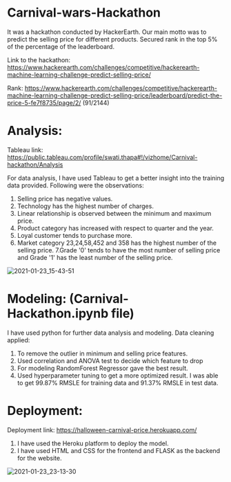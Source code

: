 # Carnival-wars-Hackathon

It was a hackathon conducted by HackerEarth. Our main motto was to predict the selling price for different products.
Secured rank in the top 5% of the percentage of the leaderboard. 

Link to the hackathon:
https://www.hackerearth.com/challenges/competitive/hackerearth-machine-learning-challenge-predict-selling-price/

Rank: https://www.hackerearth.com/challenges/competitive/hackerearth-machine-learning-challenge-predict-selling-price/leaderboard/predict-the-price-5-fe7f8735/page/2/
(91/2144)

# Analysis:
Tableau link: https://public.tableau.com/profile/swati.thapa#!/vizhome/Carnival-hackathon/Analysis

For data analysis, I have used Tableau to get a better insight into the training data provided. Following were the observations: 
1. Selling price has negative values.
2. Technology has the highest number of charges.
3. Linear relationship is observed between the minimum and maximum price.
4. Product category has increased with respect to quarter and the year.
5. Loyal customer tends to purchase more.
6. Market category 23,24,58,452 and 358 has the highest number of the selling price.
7.Grade '0' tends to have the most number of selling price and Grade '1' has the least number of the selling price.

![2021-01-23_15-43-51](https://user-images.githubusercontent.com/30840805/105609646-b5d2bd80-5dd0-11eb-9d32-25fd6562e1ff.png)

# Modeling: (Carnival-Hackathon.ipynb file)
I have used python for further data analysis and modeling. Data cleaning applied:
1. To remove the outlier in minimum and selling price features.
2. Used correlation and ANOVA test to decide which feature to drop
3. For modeling RandomForest Regressor gave the best result. 
4. Used hyperparameter tuning to get a more optimized result. I was able to get 99.87% RMSLE for training data and 91.37% RMSLE in test data.

# Deployment:
Deployment link: https://halloween-carnival-price.herokuapp.com/
1. I have used the Heroku platform to deploy the model.
2. I have used HTML and CSS for the frontend and FLASK as the backend for the website.

![2021-01-23_23-13-30](https://user-images.githubusercontent.com/30840805/105609651-bc613500-5dd0-11eb-8e02-4919421be9f7.png)

